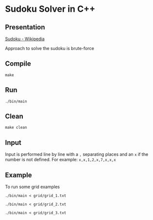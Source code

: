 # Sudoku Solver in C++

## Presentation
[Sudoku - Wikipedia](https://en.wikipedia.org/wiki/Sudoku)

Approach to solve the sudoku is brute-force

## Compile

```make```

## Run

```./bin/main```

## Clean

```make clean```

## Input
Input is performed line by line with a `,` separating places and an `x` if the number is not defined. For example: `x,x,1,2,x,7,x,x,x`

## Example
To run some grid examples

```./bin/main < grid/grid_1.txt```

```./bin/main < grid/grid_2.txt```

```./bin/main < grid/grid_3.txt```
